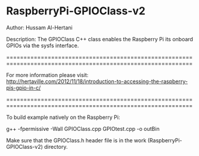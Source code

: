 RaspberryPi-GPIOClass-v2
=================================

Author: Hussam Al-Hertani

Description: The GPIOClass C++ class enables the Raspberry Pi its onboard GPIOs via the sysfs interface. 

============================================================================================================

For more information please visit:  http://hertaville.com/2012/11/18/introduction-to-accessing-the-raspberry-pis-gpio-in-c/

============================================================================================================

To build example natively on the Raspberry Pi: 

g++ -fpermissive -Wall GPIOClass.cpp GPIOtest.cpp -o outBin



 Make sure that the GPIOClass.h header file is in the work (RaspberryPi-GPIOClass-v2) directory.



